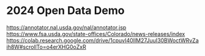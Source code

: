 # 2024 Open Data Demo
https://annotator.nal.usda.gov/nal/annotator.jsp
https://www.fsa.usda.gov/state-offices/Colorado/news-releases/index
https://colab.research.google.com/drive/1cpuvI40IlM27JuuI30BWoctWRvZaih8W#scrollTo=o4erXHG0oZxR
